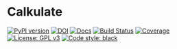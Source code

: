 # Calkulate

[![PyPI version](https://badge.fury.io/py/Calkulate.svg)](https://badge.fury.io/py/Calkulate)
[![DOI](https://img.shields.io/badge/DOI-10.5281%2Fzenodo.2634304-informational)](https://doi.org/10.5281/zenodo.2634304)
[![Docs](https://readthedocs.org/projects/calkulate/badge/?version=v3&style=flat)](https://calkulate.readthedocs.io/en/v3/)
[![Build Status](https://travis-ci.org/mvdh7/calkulate.svg?branch=v3)](https://travis-ci.org/mvdh7/calkulate)
[![Coverage](https://github.com/mvdh7/calkulate/blob/v3/misc/coverage.svg)](https://github.com/mvdh7/calkulate/blob/v3/misc/coverage.txt)
[![License: GPL v3](https://img.shields.io/badge/License-GPLv3-blue.svg)](https://www.gnu.org/licenses/gpl-3.0)
[![Code style: black](https://img.shields.io/badge/code%20style-black-000000.svg)](https://github.com/psf/black)
